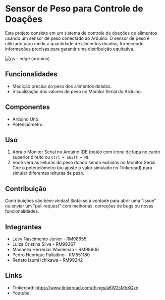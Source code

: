 # Sensor de Peso para Controle de Doações

Este projeto consiste em um sistema de controle de doações de alimentos usando um sensor de peso conectado ao Arduino. O sensor de peso é utilizado para medir a quantidade de alimentos doados, fornecendo informações precisas para garantir uma distribuição equitativa.

![gs - edge (arduino)](https://github.com/manuwaideman/GS-edge/assets/98489323/f8741b10-b6c4-4d3f-b638-287e90d94f0d)

## Funcionalidades

- Medição precisa do peso dos alimentos doados.
- Visualização dos valores de peso no Monitor Serial do Arduino.

## Componentes

- Arduino Uno.
- Potenciômetro.

## Uso

1. Abra o Monitor Serial no Arduino IDE (botão com ícone de lupa no canto superior direito ou `Ctrl + Shift + M`).
2. Você verá as leituras do peso doado sendo exibidas no Monitor Serial. Gire o potenciômetro (ou ajuste o valor simulado no Tinkercad) para simular diferentes leituras de peso.

## Contribuição

Contribuições são bem-vindas! Sinta-se à vontade para abrir uma "issue" ou enviar um "pull request" com melhorias, correções de bugs ou novas funcionalidades.

## Integrantes

- Levy Nascimento Junior - RM98655
- Luiza Cristina Silva - RM99367
- Manoella Herrerias Waideman - RM98906
- Pedro Henrique Palladino - RM551180
- Renato Izumi Ichikawa - RM99242

## Links
- Tinkercad: https://www.tinkercad.com/things/a6W2sMbXQxe
- Youtube: 
